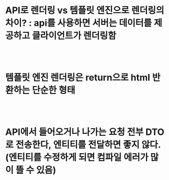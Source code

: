 # API로 렌더링 vs 템플릿 엔진으로 렌더링의 차이? : api를 사용하면 서버는 데이터를 제공하고 클라이언트가 렌더링함
<br><br>
# 템플릿 엔진 렌더링은 return으로 html 반환하는 단순한 형태
<br><br>
# API에서 들어오거나 나가는 요청 전부 DTO로 전송한다, 엔티티를 전달하면 좋지 않다. (엔티티를 수정하게 되면 컴파일 에러가 많이 뜰 수 있음)
<br><br>
<br><br>
<br><br>
<br><br>
<br><br>
<br><br>
<br><br>
<br><br>
<br><br>
<br><br>
<br><br>
<br><br>
<br><br>
<br><br>
<br><br>
<br><br>
<br><br>
<br><br>
<br><br>
<br><br>
<br><br>
<br><br>
<br><br>
<br><br>
<br><br>
<br><br>
<br><br>
<br><br>
<br><br>
<br><br>
<br><br>
<br><br>
<br><br>
<br><br>
<br><br>
<br><br>
<br><br>
<br><br>
<br><br>
<br><br>
<br><br>
<br><br>
<br><br>
<br><br>
<br><br>
<br><br>
<br><br>
